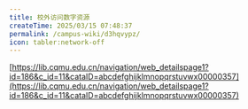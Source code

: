 ```yaml
---
title: 校外访问数字资源
createTime: 2025/03/15 07:48:37
permalink: /campus-wiki/d3hqvypz/
icon: tabler:network-off
---
```

[https://lib.cqmu.edu.cn/navigation/web_detailspage1?id=186&c_id=11&cataID=abcdefghijklmnopqrstuvwx00000357](https://lib.cqmu.edu.cn/navigation/web_detailspage1?id=186&c_id=11&cataID=abcdefghijklmnopqrstuvwx00000357)